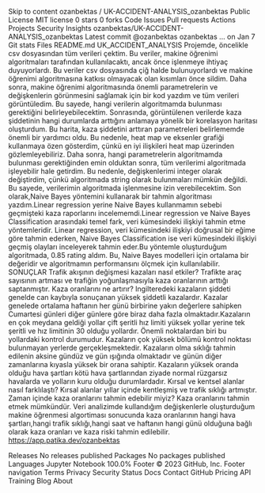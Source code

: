 Skip to content
ozanbektas
/
UK-ACCIDENT-ANALYSIS_ozanbektas
Public
License
 MIT license
 0 stars  0 forks
Code
Issues
Pull requests
Actions
Projects
Security
Insights
ozanbektas/UK-ACCIDENT-ANALYSIS_ozanbektas
Latest commit
@ozanbektas
ozanbektas
…
on Jan 7
Git stats
Files
README.md
UK_ACCIDENT_ANALYSIS
Projemde, öncelikle csv dosyasından tüm verileri çektim. Bu veriler, makine öğrenimi algoritmaları tarafından kullanılacaktı, ancak önce işlenmeye ihtiyaç duyuyorlardı. Bu veriler csv dosyasında çiğ halde bulunuyorlardı ve makine öğrenimi algoritmasına katkısı olmayacak olan kısımları önce sildim.
Daha sonra, makine öğrenimi algoritmasında önemli parametrelerin ve değişkenlerin görünmesini sağlamak için bir kod yazdım ve tüm verileri görüntüledim. Bu sayede, hangi verilerin algoritmamda bulunması gerektiğini belirleyebilecektim.
Sonrasında, görüntülenen verilerde kaza şiddetinin hangi durumlarda arttığını anlamaya yönelik bir korelasyon haritası oluşturdum. Bu harita, kaza şiddetini arttıran parametreleri belirlememde önemli bir yardımcı oldu. Bu nedenle, heat map ve eksenler grafiği kullanmaya özen gösterdim, çünkü en iyi ilişkileri heat map üzerinden gözlemleyebiliriz.
Daha sonra, hangi parametrelerin algoritmamda bulunması gerektiğinden emin olduktan sonra, tüm verilerimi algoritmada işleyebilir hale getirdim. Bu nedenle, değişkenlerimi integer olarak değiştirdim, çünkü algoritmada string olarak bulunmaları mümkün değildi. Bu sayede, verilerimin algoritmada işlenmesine izin verebilecektim.
Son olarak,Naive Bayes yöntemini kullanarak bir tahmin algoritması yazdım.Linear regression yerine Naive Bayes kullanmamın sebebi geçmişteki kaza raporlarını incelememdi.Linear regression ve Naive Bayes Classification arasındaki temel fark, veri kümesindeki ilişkiyi tahmin etme yöntemleridir. Linear regression, veri kümesindeki ilişkiyi doğrusal bir eğime göre tahmin ederken, Naive Bayes Classification ise veri kümesindeki ilişkiyi geçmiş olayları inceleyerek tahmin eder.Bu yöntemle oluşturduğum algoritmada, 0.85 rating aldım. Bu, Naive Bayes modelleri için ortalama bir değeridir ve algoritmamın performansını ölçmek için kullanılabilir.
SONUÇLAR
Trafik akışının değişmesi kazaları nasıl etkiler?
Trafikte araç sayısının artması ve trafiğin yoğunlaşmasıyla kaza oranlarının arttığı saptanmıştır.
Kaza oranlarını ne artırır?
Ingilteredeki kazaların şiddeti genelde can kaybıyla sonuçanan yüksek şiddetli kazalardır.
Kazalar genelede ortalama haftanın her günü birbirine yakın değerlere sahipken Cumartesi günleri diğer günlere göre biraz daha fazla olmaktadır.Kazaların en çok meydana geldiği yollar çift şeritli hız limiti yüksek yollar yerine tek şeritli ve hız limitinin 30 olduğu yollardır.
Önemli noktalardan biri bu yollardaki kontrol durumudur.
Kazaların çok yüksek bölümü kontrol noktası bulunmayan yerlerde gerçekleşmektedir.
Kazaların olma sıklığı tahmin edilenin aksine gündüz ve gün ışığında olmaktadır ve günün diğer zamanlarına kıyasla yüksek bir orana sahiptir.
Kazaların yüksek oranda olduğu hava şartları kötü hava şartlarından ziyade normal rüzgarsız havalarda ve yolların kuru olduğu durumlardadır.
Kırsal ve kentsel alanlar nasıl farklılaştı?
Kırsal alanlar yıllar içinde kentleşmiş ve trafik sıklığı artmıştır.
Zaman içinde kaza oranlarını tahmin edebilir miyiz?
Kaza oranlarını tahmin etmek mümkündür. Veri analizimde kullandığım değişkenlerle oluşturduğum makine öğrenmesi algortiması sonucunda kaza oranlarının hangi hava şartları,hangi trafik sıklığı,hangi saat ve haftanın hangi günü olduğuna bağlı olarak kaza oranları ve kaza riski tahmin edilebilir.
https://app.patika.dev/ozanbektas

Releases
No releases published
Packages
No packages published
Languages
Jupyter Notebook
100.0%
Footer
© 2023 GitHub, Inc.
Footer navigation
Terms
Privacy
Security
Status
Docs
Contact GitHub
Pricing
API
Training
Blog
About
